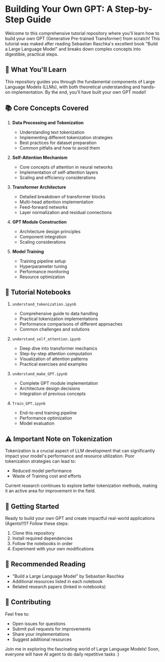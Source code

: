 # Building Your Own GPT: A Step-by-Step Guide

Welcome to this comprehensive tutorial repository where you'll learn how to build your own GPT (Generative Pre-trained Transformer) from scratch! This tutorial was maked after reading Sebastian Raschka's excellent book "Build a Large Language Model" and breaks down complex concepts into digestible, practical steps.

## 🎯 What You'll Learn

This repository guides you through the fundamental components of Large Language Models (LLMs), with both theoretical understanding and hands-on implementation. By the end, you'll have built your own GPT model!

## 📚 Core Concepts Covered

1. **Data Processing and Tokenization**
   - Understanding text tokenization
   - Implementing different tokenization strategies
   - Best practices for dataset preparation
   - Common pitfalls and how to avoid them

2. **Self-Attention Mechanism**
   - Core concepts of attention in neural networks
   - Implementation of self-attention layers
   - Scaling and efficiency considerations

3. **Transformer Architecture**
   - Detailed breakdown of transformer blocks
   - Multi-head attention implementation
   - Feed-forward networks
   - Layer normalization and residual connections

4. **GPT Module Construction**
   - Architecture design principles
   - Component integration
   - Scaling considerations

5. **Model Training**
   - Training pipeline setup
   - Hyperparameter tuning
   - Performance monitoring
   - Resource optimization

## 📓 Tutorial Notebooks

1. `understand_tokenization.ipynb`
   - Comprehensive guide to data handling
   - Practical tokenization implementations
   - Performance comparisons of different approaches
   - Common challenges and solutions

2. `understand_self_attention.ipynb`
   - Deep dive into transformer mechanics
   - Step-by-step attention computation
   - Visualization of attention patterns
   - Practical exercises and examples

3. `understand_make_GPT.ipynb`
   - Complete GPT module implementation
   - Architecture design decisions
   - Integration of previous concepts

4. `Train_GPT.ipynb`
   - End-to-end training pipeline
   - Performance optimization
   - Model evaluation

## ⚠️ Important Note on Tokenization

Tokenization is a crucial aspect of LLM development that can significantly impact your model's performance and resource utilization. Poor tokenization strategies can lead to:
- Reduced model performance
- Waste of Training cost and efforts

Current research continues to explore better tokenization methods, making it an active area for improvement in the field.

## 🚀 Getting Started

Ready to build your own GPT and create impactful real-world applications (Agents!!!)? Follow these steps:

1. Clone this repository
2. Install required dependencies
3. Follow the notebooks in order
4. Experiment with your own modifications

## 📖 Recommended Reading

- "Build a Large Language Model" by Sebastian Raschka
- Additional resources listed in each notebook
- Related research papers (linked in notebooks)

## 🤝 Contributing

Feel free to:
- Open issues for questions
- Submit pull requests for improvements
- Share your implementations
- Suggest additional resources

Join me in exploring the fascinating world of Large Language Models! Soon, everyone will have AI agent to do daily repetitive tasks :) 

